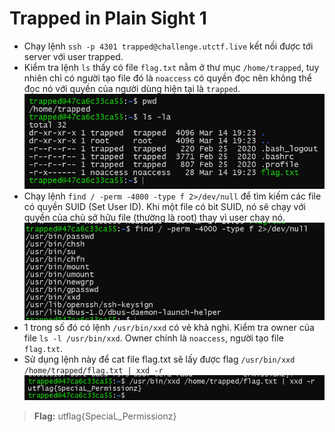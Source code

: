 # Trapped in Plain Sight 1

- Chạy lệnh `ssh -p 4301 trapped@challenge.utctf.live` kết nối được tới server với user trapped.
- Kiểm tra lệnh `ls` thấy có file `flag.txt` nằm ở thư mục `/home/trapped`, tuy nhiên chỉ có người tạo file đó là `noaccess` có quyền đọc nên không thể đọc nó với quyền của người dùng hiện tại là `trapped`.
![alt text](../../images/misc1-1.png)
- Chạy lệnh `find / -perm -4000 -type f 2>/dev/null` để tìm kiếm các file có quyền SUID (Set User ID). Khi một file có bit SUID, nó sẽ chạy với quyền của chủ sở hữu file (thường là root) thay vì user chạy nó.
![alt text](../../images/misc1-2.png)
- 1 trong số đó có lệnh `/usr/bin/xxd` có vẻ khả nghi. Kiểm tra owner của file `ls -l /usr/bin/xxd`. Owner chính là `noaccess`, người tạo file `flag.txt`.
- Sử dụng lệnh này để cat file flag.txt sẽ lấy được flag `/usr/bin/xxd /home/trapped/flag.txt | xxd -r`
![alt text](../../images/misc1-3.png)

> **Flag:** utflag{SpeciaL_Permissionz}